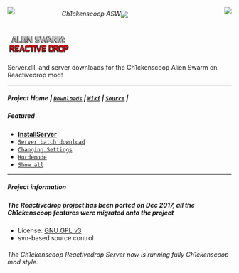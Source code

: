 <a href=https://github.com/Ch1ckenscoop/Project><img align=right src=https://github.com/Ch1ckenscoop/svn/blob/master/wiki/googlecode-home.png /></a>
[]()

<a href=https://github.com/Ch1ckenscoop/Project><img align=left src=https://github.com/Ch1ckenscoop/svn/blob/master/wiki/ch1ckenscoop_logo.jpg width=122/></a>
[]()

###### Ch1ckenscoop ASW<a href=https://github.com/Ch1ckenscoop/Project><img align=center src=https://github.com/Ch1ckenscoop/svn/blob/master/wiki/asw_logo.png width=38/></a>
[]()

<a href=https://github.com/Ch1ckenscoop/Project-rd><img src=https://github.com/ch1ckenscoop/svn-rd/blob/master/wiki/asw_reactivedrop_logo2.jpg width=142/></a>
[]()

Server.dll, and server downloads for the Ch1ckenscoop Alien Swarm on Reactivedrop mod!

---

##### Project Home | [`Downloads`](https://github.com/ch1ckenscoop/Downloads) | [`Wiki`](https://github.com/ch1ckenscoop/svn-rd/blob/master/wiki) | [`Source`](https://github.com/Ch1ckenscoop/svn-rd) |

##### Featured
* [**InstallServer**](https://github.com/ch1ckenscoop/svn-rd/blob/master/wiki/InstallServer.wiki)
* [`Server batch download`](https://github.com/ch1ckenscoop/svn-rd/blob/master/wiki/batch_download.wiki)
* [`Changing Settings`](https://github.com/ch1ckenscoop/svn-rd/blob/master/wiki/Changing_Settings.wiki)
* [`Hordemode`](https://github.com/ch1ckenscoop/svn-rd/blob/master/wiki/Hordemode.wiki)
* [`Show all`](https://github.com/ch1ckenscoop/svn-rd/tree/master/server/reactivedrop/cfg) 

---

##### Project information

##### The Reactivedrop project has been ported on Dec 2017, all the Ch1ckenscoop features were migrated onto the project
 * License:  [GNU GPL v3](http://www.gnu.org/licenses/gpl-3.0-standalone.html)
 * svn-based source control

###### The Ch1ckenscoop Reactivedrop Server now is running fully Ch1ckenscoop mod style.
